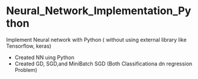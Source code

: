 # Neural_Network_Implementation_Python
Implement Neural network with Python ( without using external library like Tensorflow, keras)

* Created NN uing Python
* Created GD, SGD,and MiniBatch SGD (Both Classificationa dn regression Problem)
